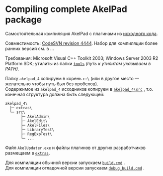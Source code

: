 # Compiling complete AkelPad package

Самостоятельная компиляция AkelPad с плагинами из [исходного кода](https://sourceforge.net/p/akelpad/codesvn/HEAD/tree/).  

Совместимость: [CodeSVN revision 4444](https://sourceforge.net/p/akelpad/codesvn/4444/). Набор для компиляции более ранних версий см. в ...

Требования: Microsoft Visual C++ Toolkit 2003; Windows Server 2003 R2 Platform SDK; утилиты из папки [`tools`](https://github.com/yozhic/ap_compile/tree/main/akelpad_4/tools) _(путь к утилитам указываем в PATH)_.  

Папку `akelpad_4` копируем в корень `c:\` (или в другое место — желательно чтобы путь был без пробелов).  
Содержимое из `akelpad_4` исходников копируем в [`akelpad_4\src`](https://github.com/yozhic/ap_compile/tree/main/akelpad_4/src) , т.о. конечная структура должна быть следующей:  

```
akelpad_4\
  ├─ extras\
  └─ src\
       ├─ AkelAdmin\
       ├─ AkelEdit\
       ├─ AkelFiles\
       ├─ LibraryTest\
       ├─ RegExpTest\
       └─ ...
```

Файл `AkelUpdater.exe` и файлы плагинов от других разработчиков размещаем в [`extras`](https://github.com/yozhic/ap_compile/tree/main/akelpad_4/extras).  

Для компиляции обычной версии запускаем [`build.cmd`](https://github.com/yozhic/ap_compile/blob/main/akelpad_4/build.cmd) .  
Для компиляции отладочной версии запускаем [`debug_build.cmd`](https://github.com/yozhic/ap_compile/blob/main/akelpad_4/debug_build.cmd) .  
